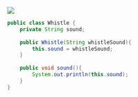 ![](https://i.imgur.com/9imH0Du.png)

```Java
public class Whistle {  
    private String sound;  
  
    public Whistle(String whistleSound){  
        this.sound = whistleSound;  
    }  
  
    public void sound(){  
        System.out.println(this.sound);  
    }  
}
```